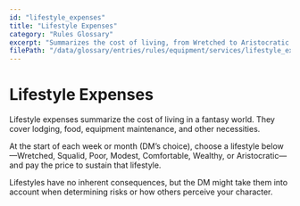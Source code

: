 ```yaml
---
id: "lifestyle_expenses"
title: "Lifestyle Expenses"
category: "Rules Glossary"
excerpt: "Summarizes the cost of living, from Wretched to Aristocratic."
filePath: "/data/glossary/entries/rules/equipment/services/lifestyle_expenses.md"
---
```

# Lifestyle Expenses
Lifestyle expenses summarize the cost of living in a fantasy world. They cover lodging, food, equipment maintenance, and other necessities.

At the start of each week or month (DM’s choice), choose a lifestyle below—Wretched, Squalid, Poor, Modest, Comfortable, Wealthy, or Aristocratic—and pay the price to sustain that lifestyle.

Lifestyles have no inherent consequences, but the DM might take them into account when determining risks or how others perceive your character.